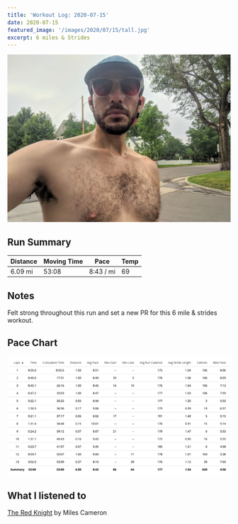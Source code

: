 ```yaml
---
title: 'Workout Log: 2020-07-15'
date: 2020-07-15
featured_image: '/images/2020/07/15/tall.jpg'
excerpt: 6 miles & Strides
---
```


![](/images/2020/07/15/wide.jpg)

## Run Summary

| Distance   | Moving Time          	| Pace        | Temp  |
|------------|------------------------|-------------|-------|
|  6.09 mi   |    53:08               |  8:43 / mi  |  69   |

## Notes

Felt strong throughout this run and set a new PR for this 6 mile & strides workout.

## Pace Chart

![](/images/2020/07/15/splits.png)

## What I listened to
[The Red Knight](https://www.goodreads.com/book/show/16124439-the-red-knight) by Miles Cameron
